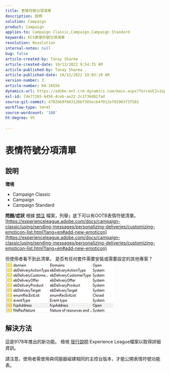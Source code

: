 ```yaml
---
title: 表情符號分項清單
description: 說明
solution: Campaign
product: Campaign
applies-to: Campaign Classic,Campaign,Campaign Standard
keywords: KCS表情符號分項清單
resolution: Resolution
internal-notes: null
bug: false
article-created-by: Tanay Sharma .
article-created-date: 10/12/2022 9:54:35 AM
article-published-by: Tanay Sharma .
article-published-date: 10/12/2022 10:03:10 AM
version-number: 3
article-number: KA-16556
dynamics-url: https://adobe-ent.crm.dynamics.com/main.aspx?forceUCI=1&pagetype=entityrecord&etn=knowledgearticle&id=8a5b6bdc-134a-ed11-bba2-0022480868ff
exl-id: 7de7f265-6456-4ceb-ae22-2c1f36d81fad
source-git-commit: 4702b69f883128bf305ec64f012ef01903f3f582
workflow-type: tm+mt
source-wordcount: '100'
ht-degree: 9%

---
```


# 表情符號分項清單

## 說明

<b>環境</b>
- Campaign Classic
- Campaign
- Campaign Standard



<b>問題/症狀</b>
根據 [關注](https://experienceleague.adobe.com/docs/campaign-classic/using/sending-messages/personalizing-deliveries/customizing-emoticon-list.html?lang=en#add-new-emoticon) 檔案，列舉」底下可以有OOTB表情符號清單。
[https://experienceleague.adobe.com/docs/campaign-classic/using/sending-messages/personalizing-deliveries/customizing-emoticon-list.html?lang=en#add-new-emoticon](https://experienceleague.adobe.com/docs/campaign-classic/using/sending-messages/personalizing-deliveries/customizing-emoticon-list.html?lang=en#add-new-emoticon)

但使用者看不到此清單。 是否有任何套件需要安裝或需要設定的其他專案？
![](assets/___7707b2fe-144a-ed11-bba2-0022480868ff___.jpeg)


## 解決方法


這是9178年推出的新功能。 檢視 [發行說明](https://experienceleague.adobe.com/docs/campaign-classic/using/release-notes/previous-releases/release--20-2.html?lang=en#release-20-2-1-build-9178) Experience League檔案以取得詳細資訊。

請注意，使用者需使用與伺服器組建相同的主控台版本，才能公開表情符號功能表。
